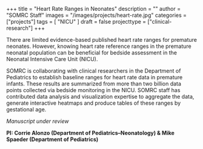 +++
title = "Heart Rate Ranges in Neonates"
description = ""
author = "SOMRC Staff"
images = "/images/projects/heart-rate.jpg"
categories = ["projects"]
tags = [
    "NICU"
]
draft = false
projecttype = ["clinical-research"]
+++

There are limited evidence-based published heart rate ranges for premature neonates. However, knowing heart rate reference ranges in the premature neonatal population can be beneficial for bedside assessment in the Neonatal Intensive Care Unit (NICU).

SOMRC is collaborating with clinical researchers in the Department of Pediatrics to establish baseline ranges for heart rate data in premature infants. These results are summarized from more than two billion data points collected via bedside monitoring in the NICU. SOMRC staff has contributed data analysis and visualization expertise to aggregate the data, generate interactive heatmaps and produce tables of these ranges by gestational age.


*Manuscript under review*

**PI: Corrie Alonzo (Department of Pediatrics–Neonatology) & Mike Spaeder (Department of Pediatrics)**
